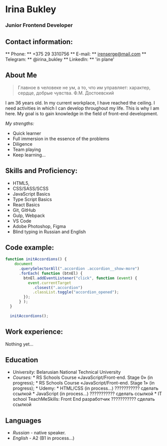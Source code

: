 ﻿# Irina Bukley

### Junior Frontend Developer

## Contact information:
** Phone: ** +375 29 3310756
** E-mail: ** irenserge@mail.com
** Telegram: ** @irina_bukley
** LinkedIn: ** 'in plane'

## About Me

> Главное в человеке не ум, а то, что им управляет: характер, сердце, добрые чувства.
> Ф.М. Достоевский

I am 36 years old. In my current workplace, I have reached the ceiling. I need activities in which I can develop throughout my life. This is why I am here. My goal is to gain knowledge in the field of front-end development.

_My strengths:_
* Quick learner
* Full immersion in the essence of the problems
* Diligence
* Team playing
* Keep learning…

## Skills and Proficiency:
* HTML5, 
* CSS/SASS/SCSS
* JavaScript Basics
* Type Script Basics
* React Basics
* Git, GitHub
* Gulp, Webpack
* VS Code
* Adobe Photoshop, Figma
* Blind typing in Russian and English

## Code example:

```JavaScript
function initAccordions() {
    document
      .querySelectorAll(".accordion .accordion__show-more")
      .forEach( function (btnEl) {
        btnEl.addEventListener("click", function (event) {
          event.currentTarget
            .closest(".accordion")
            .classList.toggle("accordion_opened");
        });
      } );
  }
  
  initAccordions();
```

## Work experience:
Nothing yet…

## Education
* _University:_ Belarusian National Technical University
* _Courses:_ 
        * RS Schools Course «JavaScript/Front-end. Stage 0» (in progress);
        * RS Schools Course «JavaScript/Front-end. Stage 1» (in progress);
        * Udemy:
            * HTML/CSS (in process…) ??????????? сделать ссылкой
            * JavaScript (in process…) ??????????? сделать ссылкой
	      * IT school TeachMeSkills: Front End разработчик ??????????? сделать ссылкой


## Languages
* _Russian_  - native speaker.
* _English_ - A2 (B1 in process…)
